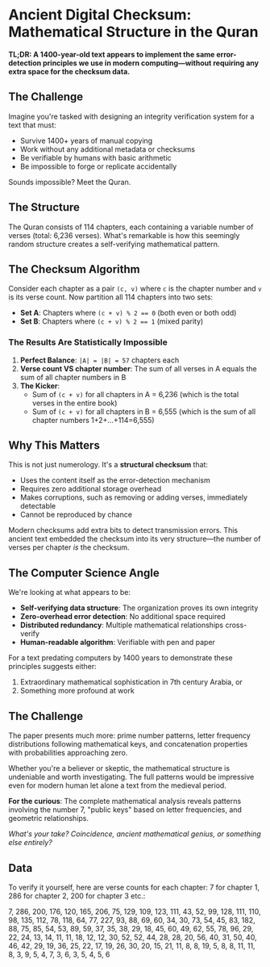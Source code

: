 # Ancient Digital Checksum: Mathematical Structure in the Quran

**TL;DR: A 1400-year-old text appears to implement the same error-detection principles we use in modern computing—without requiring any extra space for the checksum data.**

## The Challenge

Imagine you're tasked with designing an integrity verification system for a text that must:
- Survive 1400+ years of manual copying
- Work without any additional metadata or checksums
- Be verifiable by humans with basic arithmetic
- Be impossible to forge or replicate accidentally

Sounds impossible? Meet the Quran.

## The Structure

The Quran consists of 114 chapters, each containing a variable number of verses (total: 6,236 verses). What's remarkable is how this seemingly random structure creates a self-verifying mathematical pattern.

## The Checksum Algorithm

Consider each chapter as a pair `(c, v)` where `c` is the chapter number and `v` is its verse count. Now partition all 114 chapters into two sets:

- **Set A**: Chapters where `(c + v) % 2 == 0` (both even or both odd)  
- **Set B**: Chapters where `(c + v) % 2 == 1` (mixed parity)

### The Results Are Statistically Impossible

1. **Perfect Balance**: `|A| = |B| = 57` chapters each
2. **Verse count VS chapter number**: The sum of all verses in A equals the sum of all chapter numbers in B
3. **The Kicker**: 
   - Sum of `(c + v)` for all chapters in A = 6,236 (which is the total verses in the entire book)
   - Sum of `(c + v)` for all chapters in B = 6,555 (which is the sum of all chapter numbers 1+2+...+114=6,555)

## Why This Matters

This is not just numerology. It's a **structural checksum** that:
- Uses the content itself as the error-detection mechanism
- Requires zero additional storage overhead
- Makes corruptions, such as removing or adding verses, immediately detectable
- Cannot be reproduced by chance

Modern checksums add extra bits to detect transmission errors. This ancient text embedded the checksum into its very structure—the number of verses per chapter *is* the checksum.

## The Computer Science Angle

We're looking at what appears to be:
- **Self-verifying data structure**: The organization proves its own integrity
- **Zero-overhead error detection**: No additional space required
- **Distributed redundancy**: Multiple mathematical relationships cross-verify
- **Human-readable algorithm**: Verifiable with pen and paper

For a text predating computers by 1400 years to demonstrate these principles suggests either:
1. Extraordinary mathematical sophistication in 7th century Arabia, or
2. Something more profound at work

## The Challenge

The paper presents much more: prime number patterns, letter frequency distributions following mathematical keys, and concatenation properties with probabilities approaching zero. 

Whether you're a believer or skeptic, the mathematical structure is undeniable and worth investigating. The full patterns would be impressive even for modern human let alone a text from the medieval period.

**For the curious**: The complete mathematical analysis reveals patterns involving the number 7, "public keys" based on letter frequencies, and geometric relationships.

*What's your take? Coincidence, ancient mathematical genius, or something else entirely?*

## Data
To verify it yourself, here are verse counts for each chapter: 7 for chapter 1, 286 for chapter 2, 200 for chapter 3 etc.:

7, 286, 200, 176, 120, 165, 206, 75, 129, 109, 123, 111, 43, 52, 99, 128, 111, 110, 98, 135, 112, 78, 118, 64, 77, 227, 93, 88, 69, 60, 34, 30, 73, 54, 45, 83, 182, 88, 75, 85, 54, 53, 89, 59, 37, 35, 38, 29, 18, 45, 60, 49, 62, 55, 78, 96, 29, 22, 24, 13, 14, 11, 11, 18, 12, 12, 30, 52, 52, 44, 28, 28, 20, 56, 40, 31, 50, 40, 46, 42, 29, 19, 36, 25, 22, 17, 19, 26, 30, 20, 15, 21, 11, 8, 8, 19, 5, 8, 8, 11, 11, 8, 3, 9, 5, 4, 7, 3, 6, 3, 5, 4, 5, 6
